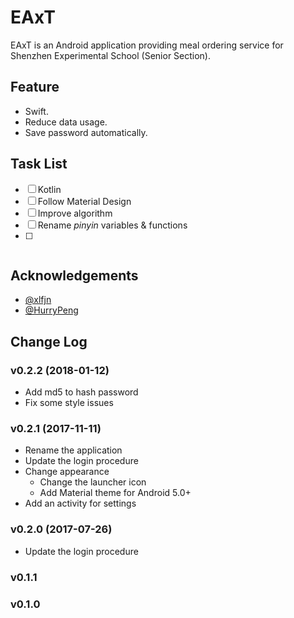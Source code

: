 # EAxT
EAxT is an Android application providing meal ordering service for Shenzhen Experimental School (Senior Section).

## Feature
- Swift.
- Reduce data usage.
- Save password automatically.

## Task List
- [ ] Kotlin
- [ ] Follow Material Design
- [ ] Improve algorithm
- [ ] Rename *pinyin* variables & functions
- [ ] ~~~NFC card emulation~~~

## Acknowledgements
- [@xlfjn](https://github.com/xlfjn/)
- [@HurryPeng](https://github.com/HurryPeng/)

## Change Log
### v0.2.2 (2018-01-12)
- Add md5 to hash password
- Fix some style issues
### v0.2.1 (2017-11-11)
- Rename the application
- Update the login procedure
- Change appearance
  * Change the launcher icon
  * Add Material theme for Android 5.0+
- Add an activity for settings
### v0.2.0 (2017-07-26)
- Update the login procedure
### v0.1.1
### v0.1.0
